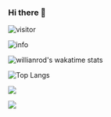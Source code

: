### Hi there 👋


![visitor](https://visitor-badge.glitch.me/badge?page_id=Alihanniba.README)  

![info](https://github-readme-stats.vercel.app/api?username=Alihanniba&show_icons=true&count_private=true&hide=prs&theme=radical)  

![willianrod's wakatime stats](https://github-readme-stats.vercel.app/api/wakatime?username=Alihanniba)

![Top Langs](https://github-readme-stats.vercel.app/api/top-langs/?username=Alihanniba&langs_count=8)

[![](https://img.shields.io/badge/OS-Arch%20Linux-33aadd?style=flat-square&logo=arch-linux&logoColor=ffffff)](https://www.archlinux.org/)

[![](https://img.shields.io/badge/macOS-Hackintosh-292e33?style=flat-square&logo=apple&logoColor=ffffff)](https://www.tonymacx86.com/)

<!--
**Alihanniba/Alihanniba** is a ✨ _special_ ✨ repository because its `README.md` (this file) appears on your GitHub profile.

Here are some ideas to get you started:

- 🔭 I’m currently working on ...
- 🌱 I’m currently learning ...
- 👯 I’m looking to collaborate on ...
- 🤔 I’m looking for help with ...
- 💬 Ask me about ...
- 📫 How to reach me: ...
- 😄 Pronouns: ...
- ⚡ Fun fact: ...
-->

<!--START_SECTION:waka-->
<!--END_SECTION:waka-->


